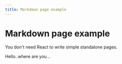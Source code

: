 ```yaml
---
title: Markdown page example
---
```


# Markdown page example

You don't need React to write simple standalone pages.


Hello..where are you...
